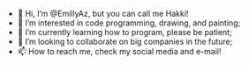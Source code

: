 - 👋 Hi, I’m @EmillyAz, but you can call me Hakki!
- 👀 I’m interested in code programming, drawing, and painting;
- 🌱 I’m currently learning how to program, please be patient;
- 💞️ I’m looking to collaborate on big companies in the future;
- 📫 How to reach me, check my social media and e-mail!

<!---
"EmillyAz" is a ✨ special ✨ repository because its `README.md` (this file) appears on your GitHub profile.
You can click the Preview link to take a look at your changes.
--->
